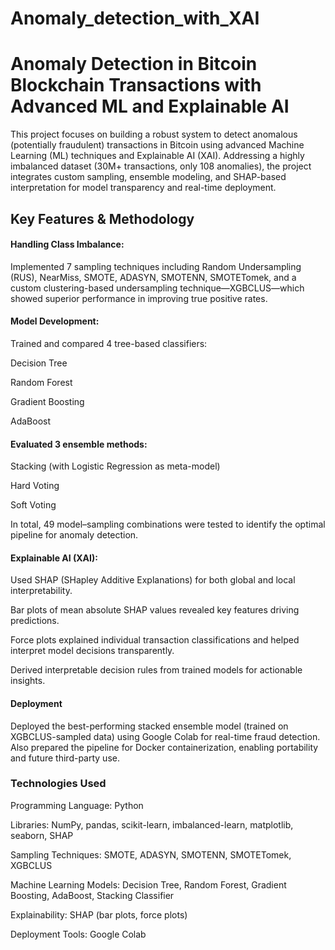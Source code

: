 # Anomaly_detection_with_XAI
# Anomaly Detection in Bitcoin Blockchain Transactions with Advanced ML and Explainable AI

This project focuses on building a robust system to detect anomalous (potentially fraudulent) transactions in Bitcoin using advanced Machine Learning (ML) techniques and Explainable AI (XAI). Addressing a highly imbalanced dataset (30M+ transactions, only 108 anomalies), the project integrates custom sampling, ensemble modeling, and SHAP-based interpretation for model transparency and real-time deployment.

## Key Features & Methodology
#### Handling Class Imbalance:
Implemented 7 sampling techniques including Random Undersampling (RUS), NearMiss, SMOTE, ADASYN, SMOTENN, SMOTETomek, and a custom clustering-based undersampling technique—XGBCLUS—which showed superior performance in improving true positive rates.

#### Model Development:
Trained and compared 4 tree-based classifiers:

Decision Tree

Random Forest

Gradient Boosting

AdaBoost

#### Evaluated 3 ensemble methods:

Stacking (with Logistic Regression as meta-model)

Hard Voting

Soft Voting


In total, 49 model–sampling combinations were tested to identify the optimal pipeline for anomaly detection.

#### Explainable AI (XAI):
Used SHAP (SHapley Additive Explanations) for both global and local interpretability.

Bar plots of mean absolute SHAP values revealed key features driving predictions.

Force plots explained individual transaction classifications and helped interpret model decisions transparently.

Derived interpretable decision rules from trained models for actionable insights.

#### Deployment
Deployed the best-performing stacked ensemble model (trained on XGBCLUS-sampled data) using Google Colab for real-time fraud detection.
Also prepared the pipeline for Docker containerization, enabling portability and future third-party use.

### Technologies Used
Programming Language: Python

Libraries: NumPy, pandas, scikit-learn, imbalanced-learn, matplotlib, seaborn, SHAP

Sampling Techniques: SMOTE, ADASYN, SMOTENN, SMOTETomek, XGBCLUS

Machine Learning Models: Decision Tree, Random Forest, Gradient Boosting, AdaBoost, Stacking Classifier

Explainability: SHAP (bar plots, force plots)

Deployment Tools: Google Colab
